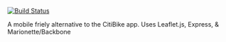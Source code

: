 [![Build Status](https://travis-ci.org/snebel/citibike_marionette.svg?branch=master)](https://travis-ci.org/snebel/citibike_marionette)

A mobile friely alternative to the CitiBike app.
Uses Leaflet.js, Express, & Marionette/Backbone